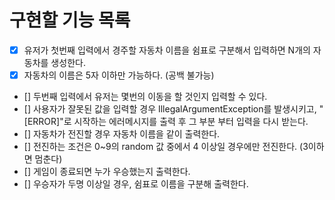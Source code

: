 # 구현할 기능 목록

- [x] 유저가 첫번째 입력에서 경주할 자동차 이름을 쉼표로 구분해서 입력하면 N개의 자동차를 생성한다.
- [x] 자동차의 이름은 5자 이하만 가능하다. (공백 불가능)
- [] 두번째 입력에서 유저는 몇번의 이동을 할 것인지 입력할 수 있다.
- [] 사용자가 잘못된 값을 입력할 경우 IllegalArgumentException를 발생시키고, "[ERROR]"로 시작하는 에러메시지를 출력 후 그 부분 부터 입력을 다시 받는다.
- [] 자동차가 전진할 경우 자동차 이름을 같이 출력한다.
- [] 전진하는 조건은 0~9의 random 값 중에서 4 이상일 경우에만 전진한다. (3이하면 멈춘다)
- [] 게임이 종료되면 누가 우승했는지 출력한다.
- [] 우승자가 두명 이상일 경우, 쉼표로 이름을 구분해 출력한다.

  